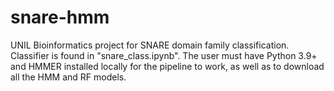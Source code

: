 # snare-hmm
UNIL Bioinformatics project for SNARE domain family classification. Classifier is found in "snare_class.ipynb". The user must have Python 3.9+ and HMMER installed locally for the pipeline to work, as well as to download all the HMM and RF models.
